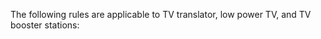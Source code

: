 The following rules are applicable to TV translator, low power TV, and TV booster stations:
                                

